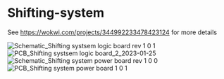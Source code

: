 # Shifting-system
See https://wokwi.com/projects/344992233478423124 for more details


![Schematic_Shifting systsem logic board rev 1 0 1](https://user-images.githubusercontent.com/45497901/214222244-e0029070-84c9-46d6-bebc-80d08e2666a5.png)
![PCB_Shifting systsem logic board_2_2023-01-25](https://user-images.githubusercontent.com/45497901/214500514-aa949819-39f9-444e-a7f0-6170dbe10f8b.png)
![Schematic_Shifting system power board rev 1 0 0](https://user-images.githubusercontent.com/45497901/214502660-d1fad5b4-a1bb-485a-b85b-d75e7a84b6df.png)
![PCB_Shifting system power board 1 0 1](https://user-images.githubusercontent.com/45497901/214503905-ce5cd2c7-66cb-4771-bf24-7ba46b189640.png)
